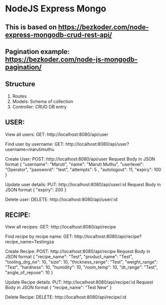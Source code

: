 # NodeJS Express Mongo

## This is based on https://bezkoder.com/node-express-mongodb-crud-rest-api/

## Pagination example: https://bezkoder.com/node-js-mongodb-pagination/

## Structure 

1. Routes
2. Models: Schema of collection
3. Controller: CRUD DB entry

## USER:

View all users:
GET: http://localhost:8080/api/user

Find user by username:
GET: http://localhost:8080/api/user?username=marutimuthu

Create User:
POST: http://localhost:8080/api/user
Request Body in JSON format
{
    "username": "Maruti",
    "name": "Maruti Muthu",
    "userlevel": "Operator",
    "password": "test",
    "attempts": 5 ,
    "autologout": 11,
    "expiry": 100
}

Update user details:
PUT: http://localhost:8080/api/user/:id
Request Body in JSON format
{
    "expiry": 200
}

Delete user: 
DELETE: http://localhost:8080/api/user/:id

## RECIPE:

View all recipes:
GET: http://localhost:8080/api/recipe

Find recipe by recipe name:
GET: http://localhost:8080/api/recipe?recipe_name=Testingza

Create Recipe: 
POST: http://localhost:8080/api/recipe
Request Body in JSON format
{
    "recipe_name": "Test",
    "product_name": "Test",
    "tooling_drg_no": 10,
    "size": 10,
    "thickness_range": "Test",
    "weight_range": "Test",
    "hardness": 10,
    "humidity": 10,
    "room_temp": 10,
    "dt_range": "Test",
    "angle_of_repose": 10
}

Update Recipe details:
PUT: http://localhost:8080/api/recipe/:id
Request Body in JSON format
{
    "recipe_name": "Test New"
}

Delete Recipe: 
DELETE: http://localhost:8080/api/recipe/:id